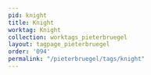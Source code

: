 ```yaml
---
pid: knight
title: Knight
worktag: Knight
collection: worktags_pieterbruegel
layout: tagpage_pieterbruegel
order: '094'
permalink: "/pieterbruegel/tags/knight"
---
```

